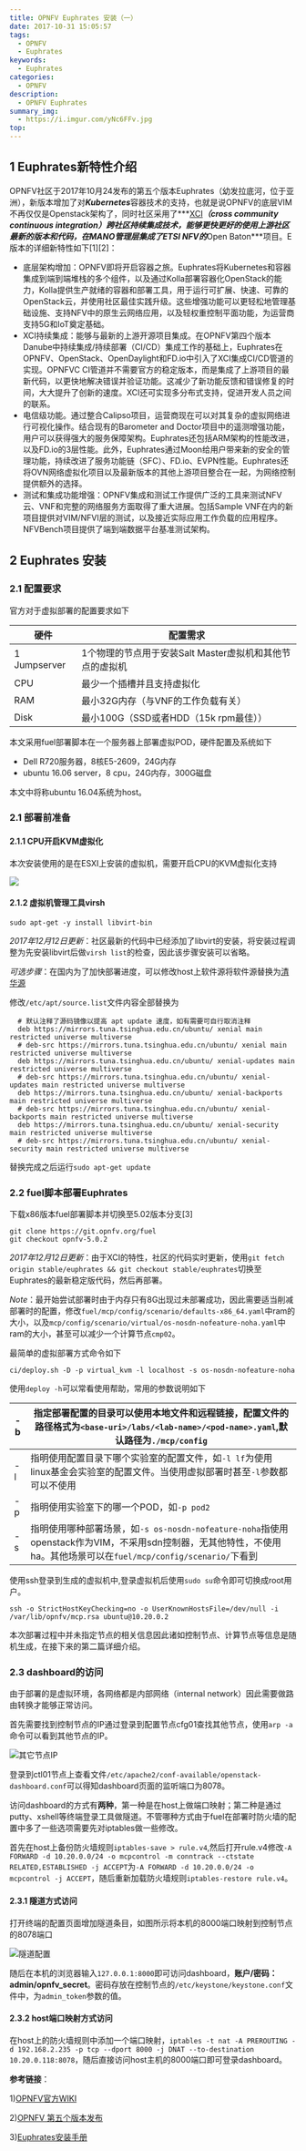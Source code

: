 ```yaml
---
title: OPNFV Euphrates 安装（一）
date: 2017-10-31 15:05:57
tags:
  - OPNFV
  - Euphrates
keywords:
  - Euphrates
categories:
  - OPNFV
description:
  - OPNFV Euphrates
summary_img:
  - https://i.imgur.com/yNc6FFv.jpg
top:
---
```


## 1 Euphrates新特性介绍

OPNFV社区于2017年10月24发布的第五个版本Euphrates（幼发拉底河，位于亚洲），新版本增加了对***Kubernetes***容器技术的支持，也就是说OPNFV的底层VIM不再仅仅是Openstack架构了，同时社区采用了***[XCI](http://docs.opnfv.org/en/latest/submodules/releng-xci/docs/xci-overview.html#xci-overview)***（cross community continuous integration）跨社区持续集成技术，能够更快更好的使用上游社区最新的版本和代码，在MANO管理层集成了ETSI NFV的***Open Baton***项目。E版本的详细新特性如下[1][2]：

- 底层架构增加：OPNFV即将开启容器之旅。Euphrates将Kubernetes和容器集成到端到端堆栈的多个组件，以及通过Kolla部署容器化OpenStack的能力，Kolla提供生产就绪的容器和部署工具，用于运行可扩展、快速、可靠的OpenStack云，并使用社区最佳实践升级。这些增强功能可以更轻松地管理基础设施、支持NFV中的原生云网络应用，以及轻权重控制平面功能，为运营商支持5G和IoT奠定基础。
- XCI持续集成：能够与最新的上游开源项目集成。在OPNFV第四个版本Danube中持续集成/持续部署（CI/CD）集成工作的基础上，Euphrates在OPNFV、OpenStack、OpenDaylight和FD.io中引入了XCI集成CI/CD管道的实现。OPNFVC CI管道并不需要官方的稳定版本，而是集成了上游项目的最新代码，以更快地解决错误并验证功能。这减少了新功能反馈和错误修复的时间，大大提升了创新的速度。XCI还可实现多分布式支持，促进开发人员之间的联系。
- 电信级功能。通过整合Calipso项目，运营商现在可以对其复杂的虚拟网络进行可视化操作。结合现有的Barometer and Doctor项目中的遥测增强功能，用户可以获得强大的服务保障架构。Euphrates还包括ARM架构的性能改进，以及FD.io的3层性能。此外，Euphrates通过Moon给用户带来新的安全的管理功能，持续改进了服务功能链（SFC）、FD.io、EVPN性能。Euphrates还将OVN网络虚拟化项目以及最新版本的其他上游项目整合在一起，为网络控制提供额外的选择。
- 测试和集成功能增强：OPNFV集成和测试工作提供广泛的工具来测试NFV云、VNF和完整的网络服务方面取得了重大进展。包括Sample VNF在内的新项目提供对VIM/NFVI层的测试，以及接近实际应用工作负载的应用程序。NFVBench项目提供了端到端数据平台基准测试架构。

## 2 Euphrates 安装

### 2.1 配置要求

官方对于虚拟部署的配置要求如下

| 硬件           | 配置需求                               |
| ------------ | ---------------------------------- |
| 1 Jumpserver | 1个物理的节点用于安装Salt Master虚拟机和其他节点的虚拟机 |
| CPU          | 最少一个插槽并且支持虚拟化                      |
| RAM          | 最小32G内存（与VNF的工作负载有关）               |
| Disk         | 最小100G（SSD或者HDD（15k rpm最佳））        |

本文采用fuel部署脚本在一个服务器上部署虚拟POD，硬件配置及系统如下

- Dell R720服务器，8核E5-2609，24G内存
- ubuntu 16.06 server，8 cpu，24G内存，300G磁盘

本文中将称ubuntu 16.04系统为host。

### 2.1 部署前准备

#### 2.1.1 CPU开启KVM虚拟化

本次安装使用的是在ESXI上安装的虚拟机，需要开启CPU的KVM虚拟化支持

![](https://i.imgur.com/Xo9eSSj.jpg)

#### 2.1.2 虚拟机管理工具virsh

```shell
sudo apt-get -y install libvirt-bin
```

*2017年12月12日更新*：社区最新的代码中已经添加了libvirt的安装，将安装过程调整为先安装libvirt后做`virsh list`的检查，因此该步骤安装可以省略。

*可选步骤*：在国内为了加快部署进度，可以修改host上软件源将软件源替换为[清华源](https://mirrors.tuna.tsinghua.edu.cn/help/ubuntu/ " 清华源")

修改`/etc/apt/source.list`文件内容全部替换为

```shell
  # 默认注释了源码镜像以提高 apt update 速度，如有需要可自行取消注释
  deb https://mirrors.tuna.tsinghua.edu.cn/ubuntu/ xenial main restricted universe multiverse
  # deb-src https://mirrors.tuna.tsinghua.edu.cn/ubuntu/ xenial main restricted universe multiverse
  deb https://mirrors.tuna.tsinghua.edu.cn/ubuntu/ xenial-updates main restricted universe multiverse
  # deb-src https://mirrors.tuna.tsinghua.edu.cn/ubuntu/ xenial-updates main restricted universe multiverse
  deb https://mirrors.tuna.tsinghua.edu.cn/ubuntu/ xenial-backports main restricted universe multiverse
  # deb-src https://mirrors.tuna.tsinghua.edu.cn/ubuntu/ xenial-backports main restricted universe multiverse
  deb https://mirrors.tuna.tsinghua.edu.cn/ubuntu/ xenial-security main restricted universe multiverse
  # deb-src https://mirrors.tuna.tsinghua.edu.cn/ubuntu/ xenial-security main restricted universe multiverse	
```

替换完成之后运行`sudo apt-get update`

### 2.2 fuel脚本部署Euphrates

下载x86版本fuel部署脚本并切换至5.02版本分支[3]

```shell
git clone https://git.opnfv.org/fuel
git checkout opnfv-5.0.2
```

*2017年12月12日更新*：由于XCI的特性，社区的代码实时更新，使用`git fetch origin stable/euphrates && git checkout stable/euphrates`切换至Euphrates的最新稳定版代码，然后再部署。

*Note*：最开始尝试部署时由于内存只有8G出现过未部署成功，因此需要适当削减部署时的配置，修改`fuel/mcp/config/scenario/defaults-x86_64.yaml`中ram的大小，以及`mcp/config/scenario/virtual/os-nosdn-nofeature-noha.yaml`中ram的大小，甚至可以减少一个计算节点`cmp02`。

最简单的虚拟部署方式命令如下

```shell
ci/deploy.sh -D -p virtual_kvm -l localhost -s os-nosdn-nofeature-noha
```

使用`deploy -h`可以常看使用帮助，常用的参数说明如下

| -b   | 指定部署配置的目录可以使用本地文件和远程链接，配置文件的路径格式为`<base-uri>/labs/<lab-name>/<pod-name>.yaml`,默认路径为`./mcp/config` |
| ---- | ---------------------------------------- |
| -l   | 指明使用配置目录下哪个实验室的配置文件，如`-l lf`为使用linux基金会实验室的配置文件。当使用虚拟部署时甚至`-l`参数都可以不使用 |
| -p   | 指明使用实验室下的哪一个POD，如`-p pod2`               |
| -s   | 指明使用哪种部署场景，如`-s os-nosdn-nofeature-noha`指使用openstack作为VIM，不采用sdn控制器，无其他特性，不使用ha。其他场景可以在`fuel/mcp/config/scenario/`下看到 |

使用ssh登录到生成的虚拟机中,登录虚拟机后使用`sudo su`命令即可切换成root用户。

```shell
ssh -o StrictHostKeyChecking=no -o UserKnownHostsFile=/dev/null -i /var/lib/opnfv/mcp.rsa ubuntu@10.20.0.2
```

本次部署过程中并未指定节点的相关信息因此诸如控制节点、计算节点等信息是随机生成，在接下来的第二篇详细介绍。

### 2.3 dashboard的访问

由于部署的是虚拟环境，各网络都是内部网络（internal network）因此需要做路由转换才能够正常访问。

首先需要找到控制节点的IP通过登录到配置节点cfg01查找其他节点，使用`arp -a`命令可以看到其他节点的IP。

![其它节点IP](https://i.imgur.com/t09x2yW.jpg)

登录到ctl01节点上查看文件`/etc/apache2/conf-available/openstack-dashboard.conf`可以得知dashboard页面的监听端口为8078。

访问dashboard的方式有**两种**，第一种是在host上做端口映射；第二种是通过putty、xshell等终端登录工具做隧道。不管哪种方式由于fuel在部署时防火墙的配置中多了一些选项需要先对iptables做一些修改。

首先在host上备份防火墙规则`iptables-save > rule.v4`,然后打开rule.v4修改`-A FORWARD -d 10.20.0.0/24 -o mcpcontrol -m conntrack --ctstate RELATED,ESTABLISHED -j ACCEPT`为`-A FORWARD -d 10.20.0.0/24 -o mcpcontrol -j ACCEPT`，随后重新加载防火墙规则`iptables-restore rule.v4`。

#### 2.3.1 隧道方式访问

打开终端的配置页面增加隧道条目，如图所示将本机的8000端口映射到控制节点的8078端口

![隧道配置](https://i.imgur.com/D1CDnUI.jpg)

随后在本机的浏览器输入`127.0.0.1:8000`即可访问dashboard，**账户/密码：admin/opnfv_secret**。密码存放在控制节点的`/etc/keystone/keystone.conf`文件中，为`admin_token`参数的值。

#### 2.3.2 host端口映射方式访问

在host上的防火墙规则中添加一个端口映射，`iptables -t nat -A PREROUTING -d 192.168.2.235 -p tcp --dport 8000 -j DNAT --to-destination 10.20.0.118:8078`，随后直接访问host主机的8000端口即可登录dashboard。



**参考链接**：

1)[OPNFV官方WIKI](https://www.opnfv.org/software)

2)[OPNFV 第五个版本发布](http://www.sdnlab.com/20009.html)

3)[Euphrates安装手册](http://docs.opnfv.org/en/stable-euphrates/submodules/fuel/docs/release/installation/installation.instruction.html)









